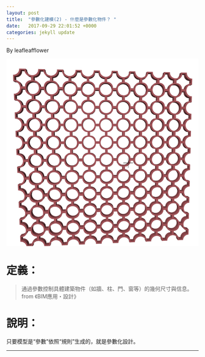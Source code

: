 ```yaml
---
layout: post
title:  "參數化建模(2) - 什麼是參數化物件？ "
date:   2017-09-29 22:01:52 +0000
categories: jekyll update
---
```

By leafleafflower  

![parametric design](/assets/ArchiCAD/SchoolGrille.jpg)

    

# 定義：
> 通過參數控制具體建築物件（如牆、柱、門、窗等）的幾何尺寸與信息。
from 《BIM應用・設計》  

# 說明：
只要模型是“參數”依照“規則”生成的，就是參數化設計。









-------------------------------------------------------  

[帶路雞Pro-App-Store]: https://appsto.re/tw/kp-Sfb.i
[帶路雞-App-Store]: https://appsto.re/tw/amD6eb.i

